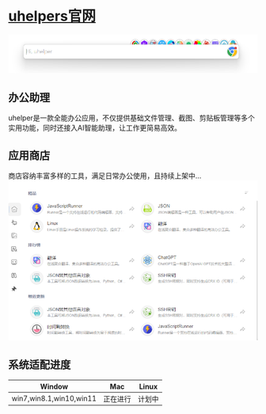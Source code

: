 
# [uhelpers官网](http://47.92.72.10/)

![](preview.png)

## 办公助理
uhelper是一款全能办公应用，不仅提供基础文件管理、截图、剪贴板管理等多个实用功能，同时还接入AI智能助理，让工作更简易高效。

## 应用商店

商店容纳丰富多样的工具，满足日常办公使用，且持续上架中...
![](store.png)

## 系统适配进度
| Window   | Mac   | Linux   |
|-------|-------|-------|
| win7,win8.1,win10,win11 | 正在进行 | 计划中 |

